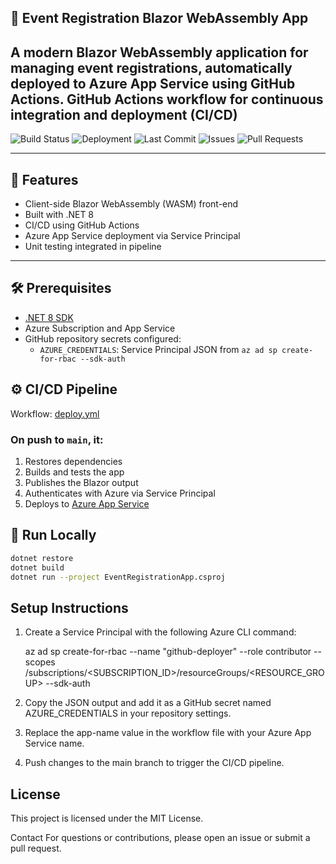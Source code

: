 ## 🎫 Event Registration Blazor WebAssembly App
A modern **Blazor WebAssembly** application for managing event registrations, automatically deployed to **Azure App Service** using GitHub Actions.
GitHub Actions workflow for continuous integration and deployment (CI/CD)  
---
![Build Status](https://github.com/ftedeus/EventRegistrationApp/actions/workflows/deploy.yml/badge.svg)
![Deployment](https://img.shields.io/github/deployments/ftedeus/EventRegistrationApp/Production?label=deployed)
![Last Commit](https://img.shields.io/github/last-commit/ftedeus/EventRegistrationApp)
![Issues](https://img.shields.io/github/issues/ftedeus/EventRegistrationApp)
![Pull Requests](https://img.shields.io/github/issues-pr/ftedeus/EventRegistrationApp)


---

## 🚀 Features

- Client-side Blazor WebAssembly (WASM) front-end
- Built with .NET 8
- CI/CD using GitHub Actions
- Azure App Service deployment via Service Principal
- Unit testing integrated in pipeline

---

## 🛠 Prerequisites

- [.NET 8 SDK](https://dotnet.microsoft.com/download/dotnet/8.0)
- Azure Subscription and App Service
- GitHub repository secrets configured:
  - `AZURE_CREDENTIALS`: Service Principal JSON from `az ad sp create-for-rbac --sdk-auth`


## ⚙️ CI/CD Pipeline

Workflow: [deploy.yml](.github/workflows/deploy.yml)

### On push to `main`, it:

1. Restores dependencies
2. Builds and tests the app
3. Publishes the Blazor output
4. Authenticates with Azure via Service Principal
5. Deploys to [Azure App Service](https://portal.azure.com/)


## 🧪 Run Locally

```bash
dotnet restore
dotnet build
dotnet run --project EventRegistrationApp.csproj
```

## Setup Instructions

1. Create a Service Principal with the following Azure CLI command:

   az ad sp create-for-rbac --name "github-deployer" --role contributor --scopes /subscriptions/<SUBSCRIPTION_ID>/resourceGroups/<RESOURCE_GROUP> --sdk-auth

2. Copy the JSON output and add it as a GitHub secret named AZURE_CREDENTIALS in your repository settings.

3. Replace the app-name value in the workflow file with your Azure App Service name.

4. Push changes to the main branch to trigger the CI/CD pipeline.


## License
This project is licensed under the MIT License.

Contact
For questions or contributions, please open an issue or submit a pull request.

 
